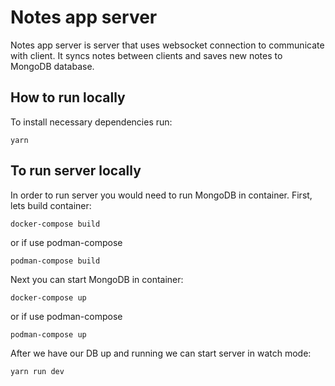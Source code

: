 # Notes app server

Notes app server is server that uses websocket connection to communicate with client.
It syncs notes between clients and saves new notes to MongoDB database.

## How to run locally

To install necessary dependencies run:

```shell
yarn
```

## To run server locally

In order to run server you would need to run MongoDB in container. First, lets build container:

```shell
docker-compose build
```

or if use podman-compose

```shell
podman-compose build
```

Next you can start MongoDB in container:

```shell
docker-compose up
```

or if use podman-compose

```shell
podman-compose up
```

After we have our DB up and running we can start server in watch mode:

```shell
yarn run dev
```
